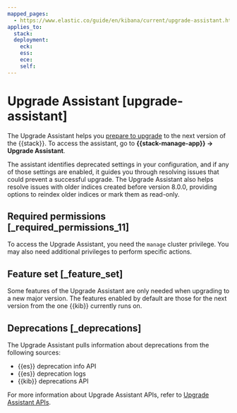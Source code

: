 ```yaml
---
mapped_pages:
  - https://www.elastic.co/guide/en/kibana/current/upgrade-assistant.html
applies_to:
  stack:
  deployment:
    eck:
    ess:
    ece:
    self:  
---
```


# Upgrade Assistant [upgrade-assistant]

The Upgrade Assistant helps you [prepare to upgrade](/deploy-manage/upgrade/prepare-to-upgrade.md) to the next version of the {{stack}}. To access the assistant, go to **{{stack-manage-app}} → Upgrade Assistant**.

The assistant identifies deprecated settings in your configuration, and if any of those settings are enabled, it guides you through resolving issues that could prevent a successful upgrade. The Upgrade Assistant also helps resolve issues with older indices created before version 8.0.0, providing options to reindex older indices or mark them as read-only. 

## Required permissions [_required_permissions_11] 

To access the Upgrade Assistant, you need the `manage` cluster privilege. You may also need additional privileges to perform specific actions.


## Feature set [_feature_set] 

Some features of the Upgrade Assistant are only needed when upgrading to a new major version. The features enabled by default are those for the next version from the one {{kib}} currently runs on.


## Deprecations [_deprecations] 

The Upgrade Assistant pulls information about deprecations from the following sources:

* {{es}} deprecation info API
* {{es}} deprecation logs
* {{kib}} deprecations API

For more information about Upgrade Assistant APIs, refer to [Upgrade Assistant APIs](https://www.elastic.co/docs/api/doc/kibana/group/endpoint-upgrade).

